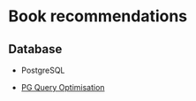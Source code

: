 # Book recommendations
## Database 
* PostgreSQL
- [PG Query Optimisation](https://link.springer.com/book/10.1007/979-8-8688-0069-6?source=shoppingads&locale=en-gb&utm_source=google&utm_campaign=18588017685&utm_medium=cpc&utm_content=sea&utm_term=&gad_source=1)
